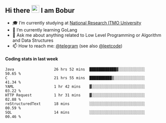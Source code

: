 ## Hi there <img src="https://media.giphy.com/media/hvRJCLFzcasrR4ia7z/giphy.gif" width="25px" height="25px"> I am Bobur

- :mortar_board: I’m currently studying at [National Research ITMO University](https://itmo.ru/)
- :seedling: I’m currently learning GoLang
- :speech_balloon: Ask me about anything related to Low Level Programming or Algorithm and Data Structures
- :mailbox: How to reach me: [@telegram](https://t.me/octoant) (see also [@leetcode](https://leetcode.com/octoant/))    

#### Coding stats in last week

<!--START_SECTION:waka-->

```text
Java                  26 hrs 52 mins  ████████████▓░░░░░░░░░░░░   50.65 %
C                     21 hrs 55 mins  ██████████▒░░░░░░░░░░░░░░   41.34 %
YAML                  1 hr 42 mins    ▓░░░░░░░░░░░░░░░░░░░░░░░░   03.22 %
HTTP Request          1 hr 31 mins    ▓░░░░░░░░░░░░░░░░░░░░░░░░   02.88 %
reStructuredText      18 mins         ░░░░░░░░░░░░░░░░░░░░░░░░░   00.59 %
SQL                   14 mins         ░░░░░░░░░░░░░░░░░░░░░░░░░   00.46 %
```

<!--END_SECTION:waka-->
